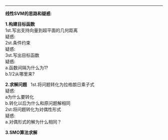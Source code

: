 ___  

**线性SVM的思路和疑惑**:  
  
__1.构建目标函数__  
1st.写出支持向量到超平面的几何距离  
疑惑:  
2st.条件约束  
疑惑:  
3st.写出目标函数  
疑惑:  
a.函数间隔为什么为1?  
b.1/2从哪里来?  
  
__2.求解问题__  
1st.将问题转化为拉格朗日乘子式  
疑惑:  
a为什么要转化  
b.转化以后为什么和原问题解相同  
2st:将问题转化为对偶性形式  
疑惑:  
a.对偶形式的解为什么相同？  
  
__3.SMO算法求解__
       
      
       
  
